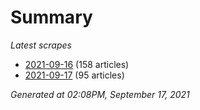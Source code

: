# Summary
*Latest scrapes*
* [2021-09-16](https://github.com/nuuuwan/news_lk/blob/data/news_lk.2021-09-16.json) (158 articles)
* [2021-09-17](https://github.com/nuuuwan/news_lk/blob/data/news_lk.2021-09-17.json) (95 articles)

*Generated at 02:08PM, September 17, 2021*